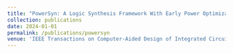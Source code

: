 ```yaml
---
title: "PowerSyn: A Logic Synthesis Framework With Early Power Optimization"
collection: publications
date: 2024-01-01
permalink: /publications/powersyn
venue: 'IEEE Transactions on Computer-Aided Design of Integrated Circuits and Systems'
---
```

